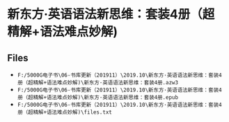 # 新东方·英语语法新思维：套装4册（超精解+语法难点妙解)

## Files

- `F:/5000G电子书\06-书库更新（201911）\2019.10\新东方·英语语法新思维：套装4册（超精解+语法难点妙解)\新东方·英语语法新思维：套装4册.azw3`
- `F:/5000G电子书\06-书库更新（201911）\2019.10\新东方·英语语法新思维：套装4册（超精解+语法难点妙解)\新东方·英语语法新思维：套装4册.epub`
- `F:/5000G电子书\06-书库更新（201911）\2019.10\新东方·英语语法新思维：套装4册（超精解+语法难点妙解)\files.txt`
